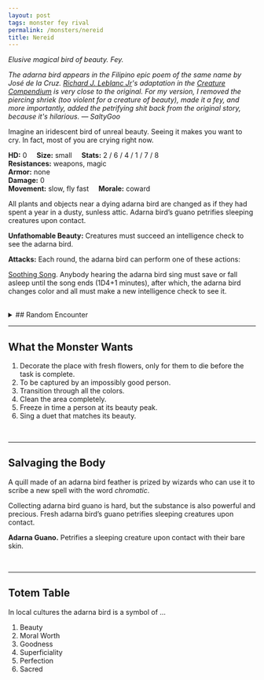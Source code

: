 ```yaml
---
layout: post
tags: monster fey rival
permalink: /monsters/nereid
title: Nereid
---
```



*Elusive magical bird of beauty. Fey.*

<span class="alchemy"> *The adarna bird appears in the Filipino epic poem of the same name by José de la Cruz. [Richard J. Leblanc Jr](http://savevsdragon.blogspot.com/)'s adaptation in the [Creature Compendium](https://www.drivethrurpg.com/product/147588/CC1-Creature-Compendium) is very close to the original. For my version, I removed the piercing shriek (too violent for a creature of beauty), made it a fey, and more importantly, added the petrifying shit back from the original story, because it's hilarious. — SaltyGoo* </span>

Imagine an iridescent bird of unreal beauty. Seeing it makes you want to cry. In fact, most of you are crying right now. 

**HD:** 0  &nbsp; &nbsp;  **Size:** small &nbsp; &nbsp; **Stats:** 2 / 6 / 4 / 1 / 7 / 8 <br>
**Resistances:** weapons, magic <br>
**Armor:** none <br>
**Damage:** 0 <br>
**Movement:** slow, fly fast &nbsp; &nbsp; **Morale:** coward <br>

All plants and objects near a dying adarna bird are changed as if they had spent a year in a dusty, sunless attic. Adarna bird’s guano petrifies sleeping creatures upon contact.

**Unfathomable Beauty:** Creatures must succeed an intelligence check to see the adarna bird. 

**Attacks:** Each round, the adarna bird can perform one of these actions:

<ins>Soothing Song</ins>. Anybody hearing the adarna bird sing must save or fall asleep until the song ends (1D4+1 minutes), after which, the adarna bird changes color and all must make a new intelligence check to see it.


<br>

<details>
<summary> ## Random Encounter</summary>
<br>
1. **Monster:** 1 adarna bird.
1. **Lair:** A human-sized magnificent lyre-shaped nest made of woven gold flowers. Coins and shiny, delicate trinkets are set in a perfect circle in the nest’s opening. Passing through the opening cleans as if taking a perfumed bath, but the next time a trespasser sleeps, they will dream of the adarna song, only waking up 1D6 days later. <br>	&nbsp; OR <br>	**Omen:** You hear a heartbreakingly beautiful bird song, your eyes starts to grow heavy. See *soothing song* ability.
1. **Spoor:** One broken iridescent feather only visible to creatures with more than 5 intelligence.
1. **Tracks:** Two joyful notes resonate far in a random direction.
1. **Trace:** A person (D4 1:Artist, 2:Noble, 3:Child, 4:Ettercap) arrives with legends of the bird. They are escorted by a (D4 1:Veteran Game Hunter, 2:Local Guide, 3:Oneirologist, 4:Pet).
1. **Trace:** A person petrified while napping. A small stain of dried guano on their forehead.

</details>

---

## What the Monster Wants

1. Decorate the place with fresh flowers, only for them to die before the task is complete.
1. To be captured by an impossibly good person.
1. Transition through all the colors.
1. Clean the area completely.
1. Freeze in time a person at its beauty peak.
1. Sing a duet that matches its beauty.

<br>

---

## Salvaging the Body

A quill made of an adarna bird feather is prized by wizards who can use it to scribe a new spell with the word *chromatic*.

Collecting adarna bird guano is hard, but the substance is also powerful and precious. Fresh adarna bird’s guano petrifies sleeping creatures upon contact.

<span class="alchemy">**Adarna Guano.** Petrifies a sleeping creature upon contact with their bare skin.</span>

<br>

---

## Totem Table

In local cultures the adarna bird is a symbol of ...

1. Beauty
1. Moral Worth
1. Goodness
1. Superficiality
1. Perfection
1. Sacred 


